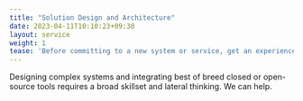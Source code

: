```yaml
---
title: "Solution Design and Architecture"
date: 2023-04-11T10:10:23+09:30
layout: service
weight: 1
tease: 'Before committing to a new system or service, get an experienced professional to map out how things should fit together and identify any problem areas. Getting someone independent of cloud platforms and big platform providers could save you a lot down the track.'
---
```


Designing complex systems and integrating best of breed closed or open-source tools requires a broad skillset and lateral thinking. We can help.